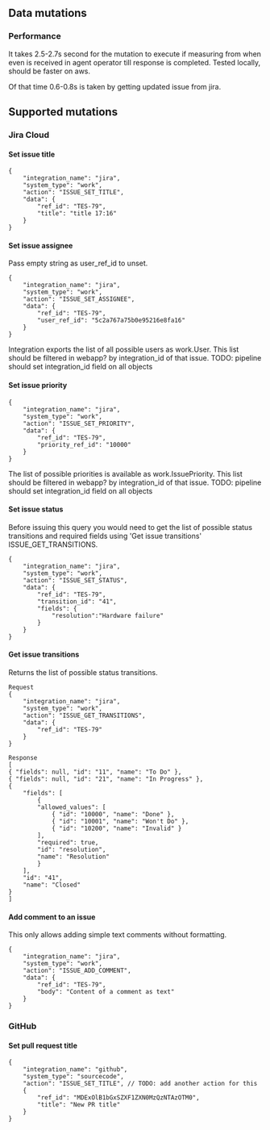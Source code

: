 ## Data mutations

### Performance

It takes 2.5-2.7s second for the mutation to execute if measuring from when even is received in agent operator till response is completed. Tested locally, should be faster on aws.

Of that time 0.6-0.8s is taken by getting updated issue from jira.

## Supported mutations

### Jira Cloud

#### Set issue title

```
{
    "integration_name": "jira",
    "system_type": "work",
    "action": "ISSUE_SET_TITLE",
    "data": {
        "ref_id": "TES-79",
        "title": "title 17:16"
    }
}
```

#### Set issue assignee

Pass empty string as user_ref_id to unset.

```
{
    "integration_name": "jira",
    "system_type": "work",
    "action": "ISSUE_SET_ASSIGNEE",
    "data": {
        "ref_id": "TES-79",
        "user_ref_id": "5c2a767a75b0e95216e8fa16"
    }
}
```

Integration exports the list of all possible users as work.User. This list should be filtered in webapp? by integration_id of that issue. TODO: pipeline should set integration_id field on all objects

#### Set issue priority

```
{
    "integration_name": "jira",
    "system_type": "work",
    "action": "ISSUE_SET_PRIORITY",
    "data": {
        "ref_id": "TES-79",
        "priority_ref_id": "10000"
    }
}
```

The list of possible priorities is available as work.IssuePriority. This list should be filtered in webapp? by integration_id of that issue. TODO: pipeline should set integration_id field on all objects

#### Set issue status

Before issuing this query you would need to get the list of possible status transitions and required fields using 'Get issue transitions' ISSUE_GET_TRANSITIONS.

```
{
    "integration_name": "jira",
    "system_type": "work",
    "action": "ISSUE_SET_STATUS",
    "data": {
        "ref_id": "TES-79",
        "transition_id": "41",
        "fields": {
            "resolution":"Hardware failure"
        }
    }
}
```

#### Get issue transitions

Returns the list of possible status transitions.

```
Request
{
    "integration_name": "jira",
    "system_type": "work",
    "action": "ISSUE_GET_TRANSITIONS",
    "data": {
        "ref_id": "TES-79"
    }
}
```

```
Response
[
{ "fields": null, "id": "11", "name": "To Do" },
{ "fields": null, "id": "21", "name": "In Progress" },
{    
	"fields": [
        {
        "allowed_values": [
            { "id": "10000", "name": "Done" },
            { "id": "10001", "name": "Won't Do" },
            { "id": "10200", "name": "Invalid" }
        ],
        "required": true,
        "id": "resolution",
        "name": "Resolution"
        }
    ],
    "id": "41",
    "name": "Closed"
}
]
```

#### Add comment to an issue

This only allows adding simple text comments without formatting.

```
{
    "integration_name": "jira",
    "system_type": "work",
    "action": "ISSUE_ADD_COMMENT",
    "data": {
        "ref_id": "TES-79",
        "body": "Content of a comment as text"
    }
}
```

### GitHub

#### Set pull request title

```
{
    "integration_name": "github",
    "system_type": "sourcecode",
    "action": "ISSUE_SET_TITLE", // TODO: add another action for this
    {
        "ref_id": "MDExOlB1bGxSZXF1ZXN0MzQzNTAzOTM0",
        "title": "New PR title"
    }
}
```
